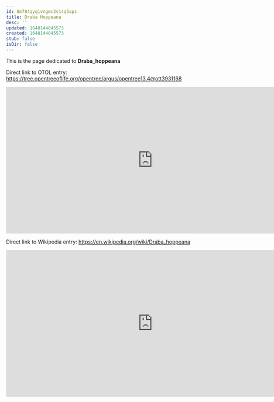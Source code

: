 ```yaml
---
id: 8m784qyqivngmc2v14q5aps
title: Draba Hoppeana
desc: ''
updated: 1648144045573
created: 1648144045573
stub: false
isDir: false
---
```

This is the page dedicated to **Draba_hoppeana**


Direct link to OTOL entry: https://tree.opentreeoflife.org/opentree/argus/opentree13.4@ott3931168



<html>
    <body>
    <iframe src="https://tree.opentreeoflife.org/opentree/argus/opentree13.4@ott3931168"
    width="800" height="400" frameborder="0" allowfullscreen> </iframe>
    </body>
</html>
    


Direct link to Wikipedia entry: https://en.wikipedia.org/wiki/Draba_hoppeana



<html>
    <body>
    <iframe src="https://en.wikipedia.org/wiki/Draba_hoppeana"
    width="800" height="400" frameborder="0" allowfullscreen> </iframe>
    </body>
</html>
    
